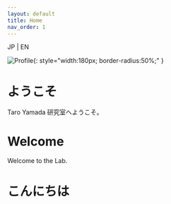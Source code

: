```yaml
---
layout: default
title: Home
nav_order: 1
---
```

<div class="lang-switcher">
  <span class="lang-btn" data-lang="jp">JP</span> |
  <span class="lang-btn" data-lang="en">EN</span>
</div>

![Profile](図1.png){: style="width:180px; border-radius:50%;" }

<div class="lang-jp">
<h1 id="ようこそ">ようこそ</h1>
<p>Taro Yamada 研究室へようこそ。
</div>

<div class="lang-en">
<h1 id="Welcome">Welcome</h1>
<p>Welcome to the Lab.
</div>


# こんにちは
